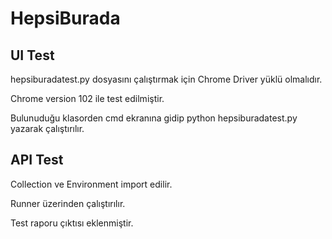 # HepsiBurada


## UI Test

hepsiburadatest.py dosyasını çalıştırmak için Chrome Driver yüklü olmalıdır.

Chrome version 102 ile test edilmiştir.

Bulunuduğu klasorden cmd ekranına gidip python hepsiburadatest.py yazarak çalıştırılır.


## API Test

Collection ve Environment import edilir.

Runner üzerinden çalıştırılır.

Test raporu çıktısı eklenmiştir.
